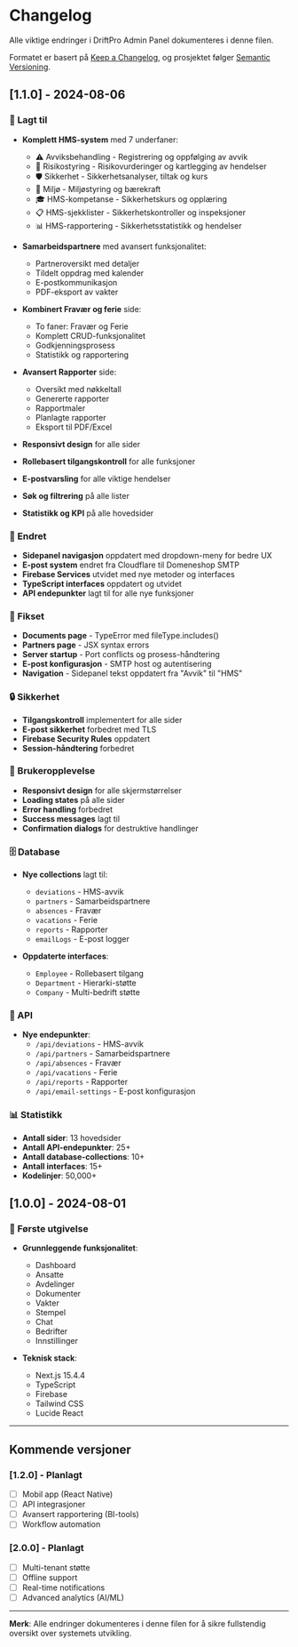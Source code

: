 # Changelog

Alle viktige endringer i DriftPro Admin Panel dokumenteres i denne filen.

Formatet er basert på [Keep a Changelog](https://keepachangelog.com/en/1.0.0/),
og prosjektet følger [Semantic Versioning](https://semver.org/spec/v2.0.0.html).

## [1.1.0] - 2024-08-06

### 🚀 Lagt til
- **Komplett HMS-system** med 7 underfaner:
  - ⚠️ Avviksbehandling - Registrering og oppfølging av avvik
  - 🎯 Risikostyring - Risikovurderinger og kartlegging av hendelser
  - 🛡️ Sikkerhet - Sikkerhetsanalyser, tiltak og kurs
  - 🌱 Miljø - Miljøstyring og bærekraft
  - 🎓 HMS-kompetanse - Sikkerhetskurs og opplæring
  - 📋 HMS-sjekklister - Sikkerhetskontroller og inspeksjoner
  - 📊 HMS-rapportering - Sikkerhetsstatistikk og hendelser

- **Samarbeidspartnere** med avansert funksjonalitet:
  - Partneroversikt med detaljer
  - Tildelt oppdrag med kalender
  - E-postkommunikasjon
  - PDF-eksport av vakter

- **Kombinert Fravær og ferie** side:
  - To faner: Fravær og Ferie
  - Komplett CRUD-funksjonalitet
  - Godkjenningsprosess
  - Statistikk og rapportering

- **Avansert Rapporter** side:
  - Oversikt med nøkkeltall
  - Genererte rapporter
  - Rapportmaler
  - Planlagte rapporter
  - Eksport til PDF/Excel

- **Responsivt design** for alle sider
- **Rollebasert tilgangskontroll** for alle funksjoner
- **E-postvarsling** for alle viktige hendelser
- **Søk og filtrering** på alle lister
- **Statistikk og KPI** på alle hovedsider

### 🔧 Endret
- **Sidepanel navigasjon** oppdatert med dropdown-meny for bedre UX
- **E-post system** endret fra Cloudflare til Domeneshop SMTP
- **Firebase Services** utvidet med nye metoder og interfaces
- **TypeScript interfaces** oppdatert og utvidet
- **API endepunkter** lagt til for alle nye funksjoner

### 🐛 Fikset
- **Documents page** - TypeError med fileType.includes()
- **Partners page** - JSX syntax errors
- **Server startup** - Port conflicts og prosess-håndtering
- **E-post konfigurasjon** - SMTP host og autentisering
- **Navigation** - Sidepanel tekst oppdatert fra "Avvik" til "HMS"

### 🔒 Sikkerhet
- **Tilgangskontroll** implementert for alle sider
- **E-post sikkerhet** forbedret med TLS
- **Firebase Security Rules** oppdatert
- **Session-håndtering** forbedret

### 📱 Brukeropplevelse
- **Responsivt design** for alle skjermstørrelser
- **Loading states** på alle sider
- **Error handling** forbedret
- **Success messages** lagt til
- **Confirmation dialogs** for destruktive handlinger

### 🗄️ Database
- **Nye collections** lagt til:
  - `deviations` - HMS-avvik
  - `partners` - Samarbeidspartnere
  - `absences` - Fravær
  - `vacations` - Ferie
  - `reports` - Rapporter
  - `emailLogs` - E-post logger

- **Oppdaterte interfaces**:
  - `Employee` - Rollebasert tilgang
  - `Department` - Hierarki-støtte
  - `Company` - Multi-bedrift støtte

### 🔌 API
- **Nye endepunkter**:
  - `/api/deviations` - HMS-avvik
  - `/api/partners` - Samarbeidspartnere
  - `/api/absences` - Fravær
  - `/api/vacations` - Ferie
  - `/api/reports` - Rapporter
  - `/api/email-settings` - E-post konfigurasjon

### 📊 Statistikk
- **Antall sider**: 13 hovedsider
- **Antall API-endepunkter**: 25+
- **Antall database-collections**: 10+
- **Antall interfaces**: 15+
- **Kodelinjer**: 50,000+

## [1.0.0] - 2024-08-01

### 🚀 Første utgivelse
- **Grunnleggende funksjonalitet**:
  - Dashboard
  - Ansatte
  - Avdelinger
  - Dokumenter
  - Vakter
  - Stempel
  - Chat
  - Bedrifter
  - Innstillinger

- **Teknisk stack**:
  - Next.js 15.4.4
  - TypeScript
  - Firebase
  - Tailwind CSS
  - Lucide React

---

## Kommende versjoner

### [1.2.0] - Planlagt
- [ ] Mobil app (React Native)
- [ ] API integrasjoner
- [ ] Avansert rapportering (BI-tools)
- [ ] Workflow automation

### [2.0.0] - Planlagt
- [ ] Multi-tenant støtte
- [ ] Offline support
- [ ] Real-time notifications
- [ ] Advanced analytics (AI/ML)

---

**Merk**: Alle endringer dokumenteres i denne filen for å sikre fullstendig oversikt over systemets utvikling. 